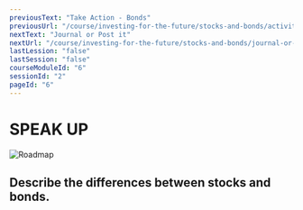 ```yaml
---
previousText: "Take Action - Bonds"
previousUrl: "/course/investing-for-the-future/stocks-and-bonds/activities-bonds"
nextText: "Journal or Post it"
nextUrl: "/course/investing-for-the-future/stocks-and-bonds/journal-or-post-it"
lastLession: "false"
lastSession: "false"
courseModuleId: "6"
sessionId: "2"
pageId: "6"
---
```



# SPEAK UP
![Roadmap](/assets/img/lets-talk-about-it.png)

## Describe the differences between stocks and bonds.
<sparkle-feed-post assignment-name="Describe the differences between stocks and bonds." ></sparkle-feed-post>